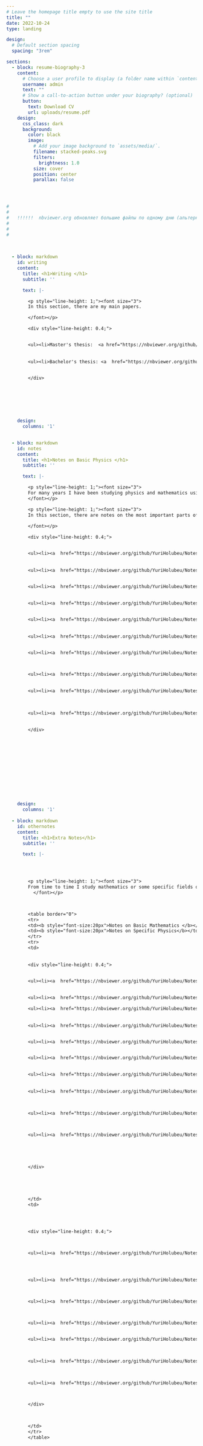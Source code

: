 ```yaml
---
# Leave the homepage title empty to use the site title
title: ""
date: 2022-10-24
type: landing

design:
  # Default section spacing
  spacing: "3rem"

sections:
  - block: resume-biography-3
    content:
      # Choose a user profile to display (a folder name within `content/authors/`)
      username: admin
      text: ""
      # Show a call-to-action button under your biography? (optional)
      button:
        text: Download CV
        url: uploads/resume.pdf
    design:
      css_class: dark
      background:
        color: black
        image:
          # Add your image background to `assets/media/`.
          filename: stacked-peaks.svg
          filters:
            brightness: 1.0
          size: cover
          position: center
          parallax: false




#
#
#   !!!!!!  nbviewer.org обновляет большие файлы по одному дню (альтернатива -  вписывать в код коммит, что неудобно, ибо потом придется менять их)
#
#
#

  
  
  - block: markdown
    id: writing
    content:
      title: <h1>Writing </h1>
      subtitle: ''

      text: |-    

        <p style="line-height: 1;"><font size="3"> 
        In this section, there are my main papers.

        </font></p>

        <div style="line-height: 0.4;"> 


        <ul><li>Master's thesis:  <a href="https://nbviewer.org/github/YuriHolubeu/Notes/blob/main/some%20projects/masters_thesis_GF-MTJJ.pdf" target="_blank">Green's Function for Multiterminal Josephson </a> </li> <a href="https://nbviewer.org/github/YuriHolubeu/Notes/blob/main/some%20projects/masters_thesis_GF-MTJJ.pdf" target="_blank"> Junctions </a>  </ul> 
        
        
        <ul><li>Bachelor's thesis: <a  href="https://nbviewer.org/github/YuriHolubeu/Notes/blob/main/some%20projects/bach_thesis_lensing.pdf" target="_blank">Graviational Lensing of Binary Systems </a></li> </ul>

      
        </div>







    design:
      columns: '1'

  
  - block: markdown
    id: notes
    content:
      title: <h1>Notes on Basic Physics </h1>
      subtitle: ''

      text: |-    

        <p style="line-height: 1;"><font size="3"> 
        For many years I have been studying physics and mathematics using the a philosophy of doing science which I describe <a  href="https://nbviewer.org/github/YuriHolubeu/Notes/blob/main/learning physics.pdf" target="_blank">here</a>. In a nutshell, I believe that by structuring information in digital notes and separating the key methods and properties into a dedicated section, one can achieve a deeper understanding. The notes below are an unfinished demo version, which demonstrates how they will look after several years of development. Nevertheless, they contain many methods and many problems for practice with solutions. 
        </font></p>

        <p style="line-height: 1;"><font size="3"> 
        In this section, there are notes on the most important parts of physics. 
        
        </font></p>

        <div style="line-height: 0.4;"> 


        <ul><li><a  href="https://nbviewer.org/github/YuriHolubeu/Notes/blob/main/basic%20physics/%E2%96%A0%20%20mechanics.pdf" target="_blank">mechanics</a></li></ul>
        
        
        <ul><li><a  href="https://nbviewer.org/github/YuriHolubeu/Notes/blob/main/basic%20physics/◊%20%20field%20theory.pdf" target="_blank">field theory</a></li></ul>


        <ul><li><a  href="https://nbviewer.org/github/YuriHolubeu/Notes/blob/main/basic%20physics/◊%20gravity.pdf" target="_blank">gravity</a></li></ul>
        
        
        <ul><li><a  href="https://nbviewer.org/github/YuriHolubeu/Notes/blob/main/basic%20physics/●%20%20quantum%20mechanics.pdf" target="_blank">quantum mechanics</a></li></ul>


        <ul><li><a  href="https://nbviewer.org/github/YuriHolubeu/Notes/blob/main/basic%20physics/◘%20quantum%20field%20theory.pdf" target="_blank">quantum field theory</a></li></ul>
        
        
        <ul><li><a  href="https://nbviewer.org/github/YuriHolubeu/Notes/blob/main/basic%20physics/☐%20%20statistical%20physics.pdf" target="_blank">statistical physics</a></li></ul>


        <ul><li><a  href="https://nbviewer.org/github/YuriHolubeu/Notes/blob/main/basic%20physics/☐ condensed matter p1.pdf" target="_blank">condensed matter part 1</a>, &nbsp; <a  href="https://nbviewer.org/github/YuriHolubeu/Notes/blob/main/basic%20physics/☐ condensed matter p2.pdf" target="_blank">part 2</a> </li></ul>



        <ul><li><a  href="https://nbviewer.org/github/YuriHolubeu/Notes/blob/main/basic%20physics/☼%20kinetics.pdf" target="_blank">kinetics</a></li></ul>
        
        
        <ul><li><a  href="https://nbviewer.org/github/YuriHolubeu/Notes/blob/main/basic%20physics/♣%20%20electrodynamics.pdf" target="_blank">electrodynamics</a></li></ul>

        
        
        <ul><li><a  href="https://nbviewer.org/github/YuriHolubeu/Notes/blob/main/basic%20physics/❀%20continuum%20mechanics.pdf" target="_blank">continuum mechanics</a></li></ul>

        
        </div>













    design:
      columns: '1'
          
  - block: markdown
    id: othernotes
    content:
      title: <h1>Extra Notes</h1>
      subtitle: ''

      text: |-    


        

        <p style="line-height: 1;"><font size="3">   
        From time to time I study mathematics or some specific fields of physics, and below are my notes on some of the most important of them.
          </font></p>



        <table border="0">
        <tr>
        <td><b style="font-size:20px">Notes on Basic Mathematics </b></td>
        <td><b style="font-size:20px">Notes on Specific Physics</b></td>
        </tr>
        <tr>
        <td>
        
        
        <div style="line-height: 0.4;"> 


        <ul><li><a  href="https://nbviewer.org/github/YuriHolubeu/Notes/blob/main/mathematics/■%20%20mathematical analysis.pdf" target="_blank">mathematical analysis</a></li></ul>
        
        
        <ul><li><a  href="https://nbviewer.org/github/YuriHolubeu/Notes/blob/main/mathematics/■%20complex analysis.pdf" target="_blank">complex analysis</a></li></ul>

        <ul><li><a  href="https://nbviewer.org/github/YuriHolubeu/Notes/blob/main/mathematics/◊  differential equations.pdf" target="_blank">differential equations</a></li></ul>
        
        
        <ul><li><a  href="https://nbviewer.org/github/YuriHolubeu/Notes/blob/main/mathematics/◊  partial differential equations.pdf" target="_blank">partial diff. equations</a></li></ul>


        <ul><li><a  href="https://nbviewer.org/github/YuriHolubeu/Notes/blob/main/mathematics/◊ oscillations.pdf" target="_blank">oscillations</a></li></ul>


        <ul><li><a  href="https://nbviewer.org/github/YuriHolubeu/Notes/blob/main/mathematics/■ special functions.pdf" target="_blank">special functions</a></li></ul>

        
        <ul><li><a  href="https://nbviewer.org/github/YuriHolubeu/Notes/blob/main/mathematics/☐  algebra.pdf" target="_blank">algebra</a></li></ul>
        
        
        <ul><li><a  href="https://nbviewer.org/github/YuriHolubeu/Notes/blob/main/mathematics/☐ linear algebra.pdf" target="_blank">linear algebra</a></li></ul>

        
        
        <ul><li><a  href="https://nbviewer.org/github/YuriHolubeu/Notes/blob/main/mathematics/♣%20%20probability%20theory.pdf" target="_blank">probability theory</a></li></ul>



        <ul><li><a  href="https://nbviewer.org/github/YuriHolubeu/Notes/blob/main/mathematics/◘ differential geometry.pdf" target="_blank">differential geometry</a></li></ul>





        </div>





        </td>
        <td>




        <div style="line-height: 0.4;"> 



        <ul><li><a  href="https://nbviewer.org/github/YuriHolubeu/Notes/blob/main/specific%20physics/❁%20special%20field%20and%20gravity%20theories.pdf" target="_blank">special field theories</a></li></ul>
        



        <ul><li><a  href="https://nbviewer.org/github/YuriHolubeu/Notes/blob/main/specific%20physics/◊%20cosmology.pdf" target="_blank">cosmology</a></li></ul>



        <ul><li><a  href="https://nbviewer.org/github/YuriHolubeu/Notes/blob/main/specific%20physics/☐%20thermodynamics.pdf" target="_blank">thermodynamics</a></li></ul>



        <ul><li><a  href="https://nbviewer.org/github/YuriHolubeu/Notes/blob/main/specific%20physics/♣%20magnetism.pdf" target="_blank">magnetism</a></li></ul>


        <ul><li><a  href="https://nbviewer.org/github/YuriHolubeu/Notes/blob/main/specific%20physics/♣%20optics.pdf" target="_blank">optics</a></li></ul>
        


        <ul><li><a  href="https://nbviewer.org/github/YuriHolubeu/Notes/blob/main/specific%20physics/☐%20superconductivity.pdf" target="_blank">superconductivity</a></li></ul>
        


        <ul><li><a  href="https://nbviewer.org/github/YuriHolubeu/Notes/blob/main/specific%20physics/●%20quantum%20information%20theory.pdf" target="_blank">quantum information</a></li></ul>



        </div>


        
        </td>
        </tr>
        </table>
        
        












          
  - block: markdown
    id: researchnotes
    content:
      title: <h1>Notes on Some Reserach Projects in Physics</h1>
      subtitle: ''
      text: |-
    
        <p style="line-height: 1;"><font size="3"> 
        I had several research projects, which didn't lead to the creation of articles, but I tried my best and made notes on each. One of the projects below is currently my main project.
        </font></p>

        <div style="line-height: 0.4;"> 


        <ul style="margin-bottom: 40px;"><li><a  href="https://nbviewer.org/github/YuriHolubeu/Notes/blob/main/some%20projects/☐ spin models with dissipation p1.pdf" target="_blank">spin models with dissipation part 1</a>, &nbsp; <a  href="https://nbviewer.org/github/YuriHolubeu/Notes/blob/main/some%20projects/☐ spin models with dissipation p2.pdf" target="_blank">part 2</a> </li></ul>



        <ul><li><a  href="https://nbviewer.org/github/YuriHolubeu/Notes/blob/main/some%20projects/☐ Green's function special methods.pdf" target="_blank">Green's function special methods</a></li></ul>


        <ul><li><a  href="https://nbviewer.org/github/YuriHolubeu/Notes/blob/main/some%20projects/☐ sc junctions p1.pdf" target="_blank">superconductive junctions part 1</a>, &nbsp; <a  href="https://nbviewer.org/github/YuriHolubeu/Notes/blob/main/some%20projects/☐ sc junctions p2.pdf" target="_blank">part 2</a> </li></ul>


        <ul><li><a  href="https://nbviewer.org/github/YuriHolubeu/Notes/blob/main/some%20projects/☐ Majorana fermions in matter.pdf" target="_blank">Majorana fermions in matter</a></li></ul>


        <ul style="margin-bottom: 40px;"><li><a  href="https://nbviewer.org/github/YuriHolubeu/Notes/blob/main/some%20projects/☐%20electronic%20properties%20of%201D%20and%202D%20materials.pdf" target="_blank">electronic properties of 1D and 2D materials</a></li></ul>



        <ul style="margin-bottom: 40px;"><li><a  href="https://nbviewer.org/github/YuriHolubeu/Notes/blob/main/some%20projects/◘%20waveguide%20QED.pdf" target="_blank">waveguide QED</a></li></ul>
        



        <ul><li><a  href="https://nbviewer.org/github/YuriHolubeu/Notes/blob/main/some%20projects/◊%20gravitational%20lensing.pdf" target="_blank">gravitational lensing</a></li></ul> 
        
        
        
        
        
        <ul style="margin-bottom: 40px;"><li><a  href="https://nbviewer.org/github/YuriHolubeu/Notes/blob/main/some%20projects/◊%20gravitational%20waves.pdf" target="_blank">gravitational waves</a></li></ul>
        


        <ul><li><a  href="https://nbviewer.org/github/YuriHolubeu/Notes/blob/main/some%20projects/❁%20duality%20in%20special%20field%20theories.pdf" target="_blank">duality in special field theories</a></li></ul></li></ul>

        </div>



  - block: markdown
    id: diplomas
    content:
      title: <h1>Diplomas</h1>
      subtitle: ''
      text: |-

        {{< lightbox img1="/media/bd.jpg" caption1="Bachelor's Diploma from MIPT" img2="/media/md.jpg" caption2="Master's Diploma from KU Leuven ⠀⠀⠀⠀(with distinction)" >}}








        



---
```



